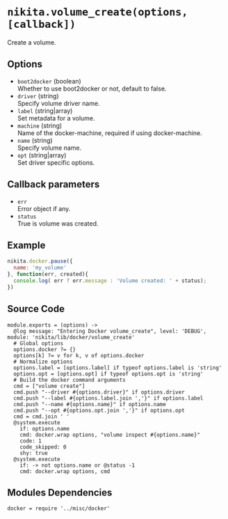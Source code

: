 
# `nikita.volume_create(options, [callback])`

Create a volume. 

## Options

* `boot2docker` (boolean)   
  Whether to use boot2docker or not, default to false.
* `driver` (string)   
  Specify volume driver name.
* `label` (string|array)   
  Set metadata for a volume.
* `machine` (string)   
  Name of the docker-machine, required if using docker-machine.
* `name` (string)   
  Specify volume name.
* `opt` (string|array)   
  Set driver specific options.

## Callback parameters

* `err`   
  Error object if any.   
* `status`   
  True is volume was created.

## Example

```javascript
nikita.docker.pause({
  name: 'my_volume'
}, function(err, created){
  console.log( err ? err.message : 'Volume created: ' + status);
})
```

## Source Code

    module.exports = (options) ->
      @log message: "Entering Docker volume_create", level: 'DEBUG', module: 'nikita/lib/docker/volume_create'
      # Global options
      options.docker ?= {}
      options[k] ?= v for k, v of options.docker
      # Normalize options
      options.label = [options.label] if typeof options.label is 'string'
      options.opt = [options.opt] if typeof options.opt is 'string'
      # Build the docker command arguments
      cmd = ["volume create"]
      cmd.push "--driver #{options.driver}" if options.driver
      cmd.push "--label #{options.label.join ','}" if options.label
      cmd.push "--name #{options.name}" if options.name
      cmd.push "--opt #{options.opt.join ','}" if options.opt
      cmd = cmd.join ' '
      @system.execute
        if: options.name
        cmd: docker.wrap options, "volume inspect #{options.name}"
        code: 1
        code_skipped: 0
        shy: true
      @system.execute
        if: -> not options.name or @status -1
        cmd: docker.wrap options, cmd

## Modules Dependencies

    docker = require '../misc/docker'
